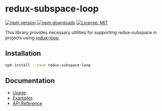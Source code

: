 # redux-subspace-loop

[![npm version](https://img.shields.io/npm/v/redux-subspace-loop.svg?style=flat-square)](https://www.npmjs.com/package/redux-subspace-loop)
[![npm downloads](https://img.shields.io/npm/dm/redux-subspace-loop.svg?style=flat-square)](https://www.npmjs.com/package/redux-subspace-loop)
[![License: MIT](https://img.shields.io/npm/l/redux-subspace-loop.svg?style=flat-square)](/LICENSE.md)

This library provides necessary utilities for supporting redux-subspace in projects using [redux-loop](https://github.com/redux-loop/redux-loop).

## Installation

```sh
npm install --save redux-subspace-loop
```

## Documentation

* [Usage](/packages/redux-subspace-loop/docs/Usage.md)
* [Examples](/packages/redux-subspace-loop/docs/Examples.md)
* [API Reference](/packages/redux-subspace-loop/docs/api/README.md)
